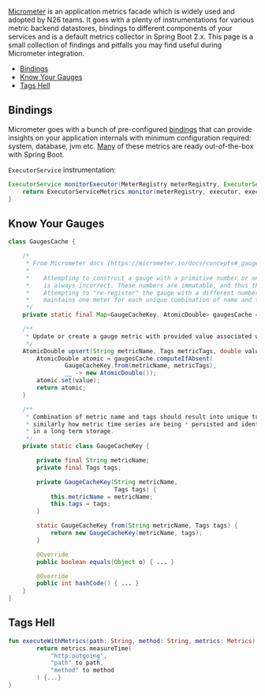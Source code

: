 [Micrometer](https://micrometer.io/) is an application metrics facade which is widely used and adopted by N26 teams.
It goes with a plenty of instrumentations for various metric backend datastores, bindings to different components of your services and is a default metrics collector in Spring Boot 2.x.
This page is a small collection of findings and pitfalls you may find useful during Micrometer integration. 

* [Bindings](#bindings)
* [Know Your Gauges](#know-your-gauges)
* [Tags Hell](#tags-hell)

## Bindings

Micrometer goes with a bunch of pre-configured [bindings](https://github.com/micrometer-metrics/micrometer/tree/master/micrometer-core/src/main/java/io/micrometer/core/instrument/binder)
that can provide insights on your application internals with minimum configuration required: system, database, jvm etc. 
[Many](https://docs.spring.io/spring-boot/docs/current/reference/htmlsingle/#production-ready-metrics-meter) of these metrics are ready out-of-the-box with Spring Boot.

`ExecutorService` instrumentation:
```java
ExecutorService monitorExecutor(MeterRegistry meterRegistry, ExecutorService executor, String executorName) {
    return ExecutorServiceMetrics.monitor(meterRegistry, executor, executorName);
}
```

## Know Your Gauges

```java
class GaugesCache {

    /*
     * From Micrometer docs (https://micrometer.io/docs/concepts#_gauges):
     *
     *    Attempting to construct a gauge with a primitive number or one of its java.lang object forms
     *    is always incorrect. These numbers are immutable, and thus the gauge cannot ever be changed.
     *    Attempting to "re-register" the gauge with a different number won’t work, as the registry only
     *    maintains one meter for each unique combination of name and tags.
     */
    private static final Map<GaugeCacheKey, AtomicDouble> gaugesCache = new ConcurrentHashMap<>();

    /**
     * Update or create a gauge metric with provided value associated with metric name-tags pair.
     */
    AtomicDouble upsert(String metricName, Tags metricTags, double value) {
        AtomicDouble atomic = gaugesCache.computeIfAbsent(
                GaugeCacheKey.from(metricName, metricTags),
                __ -> new AtomicDouble());
        atomic.set(value);
        return atomic;
    }

    /**
     * Combination of metric name and tags should result into unique tuple,
     * similarly how metric time-series are being * persisted and identified
     * in a long-term storage.
     */
    private static class GaugeCacheKey {

        private final String metricName;
        private final Tags tags;

        private GaugeCacheKey(String metricName,
                              Tags tags) {
            this.metricName = metricName;
            this.tags = tags;
        }

        static GaugeCacheKey from(String metricName, Tags tags) {
            return new GaugeCacheKey(metricName, tags);
        }

        @Override
        public boolean equals(Object o) { ... }

        @Override
        public int hashCode() { ... }
    }
}
```

## Tags Hell

```kotlin
fun executeWithMetrics(path: String, method: String, metrics: Metrics): Try<Response<T>> {
        return metrics.measureTime(
            "http.outgoing",
            "path" to path,
            "method" to method
        ) {...}
}
```